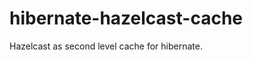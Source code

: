 hibernate-hazelcast-cache
=========================

Hazelcast as second level cache for hibernate.
